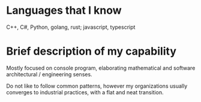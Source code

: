 # Languages that I know

C++, C#, Python, golang, rust; javascript, typescript

# Brief description of my capability

Mostly focused on console program, elaborating mathematical and software architectural / engineering senses.

Do not like to follow common patterns, however my organizations usually converges to industrial practices, with a flat and neat transition.
